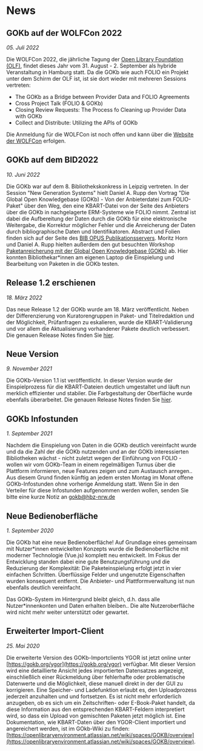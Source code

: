 # News

## GOKb auf der WOLFCon 2022
*05. Juli 2022*

Die WOLFCon 2022, die jährliche Tagung der [Open Library Foundation (OLF)](https://openlibraryfoundation.org/
"Open Library Foundation (OLF)"), findet dieses Jahr vom 31. August - 2. September als hybride Veranstaltung 
in Hamburg statt. Da die GOKb wie auch FOLIO ein Projekt unter dem Schirm der OLF ist, ist sie dort wieder mit
mehreren Sessions vertreten:

- The GOKb as a Bridge between Provider Data and FOLIO Agreements
- Cross Project Talk (FOLIO & GOKb)
- Closing Review Requests: The Process fo Cleaning up Provider Data with GOKb
- Collect and Distribute: Utilizing the APIs of GOKb

Die Anmeldung für die WOLFCon ist noch offen und kann über die [Website der WOLFCon](https://openlibraryfoundation.org/about/wolfcon/upcoming/ "WOLFCon 2022") 
erfolgen.  

## GOKb auf dem BID2022
*10. Juni 2022*

Die GOKb war auf dem 8. Bibliothekskonkress in Leipzig vertreten. In der Session "New Generation Systems"
hielt Daniel A. Rupp den Vortrag "Die Global Open Knowledgebase (GOKb) - Von der Anbieterdatei zum FOLIO-Paket" 
über den Weg, den eine KBART-Datei von der Seite des Anbieters über die GOKb in nachgelagerte ERM-Systeme wie 
FOLIO nimmt. Zentral ist dabei die Aufbereitung der Daten durch die GOKb für eine elektronische Weitergabe, die 
Korrektur möglicher Fehler und die Anreicherung der Daten durch bibliographische Daten und Identifikatoren. 
Abstract und Folien finden sich auf der Seite des [BIB OPUS Publikationsservers](https://opus4.kobv.de/opus4-bib-info/frontdoor/index/index/docId/18011 
"Die GLobal Open Knowledgebase (GOKb) - Von der Anbieterdatei zum FOLIO-Paket"). Moritz Horn und Daniel A. Rupp
hielten außerdem den gut besuchten Workshop [Paketanreicherung mit der Global Open Knowledgebase (GOKb)](https://opus4.kobv.de/opus4-bib-info/frontdoor/index/index/docId/18029 
"Paketanreicherung mit der Global Open Knowledgebase (GOKb)") ab. Hier konnten Bibliothekar*innen am eigenen
Laptop die Einspielung und Bearbeitung von Paketen in die GOKb testen. 

## Release 1.2 erschienen
*18. März 2022*

Das neue Release 1.2 der GOKb wurde am 18. März veröffentlicht. Neben der Differenzierung 
von Kuratorengruppen in Paket- und Titelredaktion und der Möglichkeit, Prüfanfragen 
zu eskalieren, wurde die KBART-Validierung und vor allem die Aktualisierung vorhandener 
Pakete deutlich verbessert. Die genauen Release Notes finden Sie [hier](./releases.md "GOKb Release Notes").

## Neue Version
*9. November 2021*

Die GOKb-Version 1.1 ist veröffentlicht. In dieser Version wurde der Einspielprozess 
für die KBART-Dateien deutlich umgestaltet und läuft nun merklich effizienter und stabiler. 
Die Farbgestaltung der Oberfläche wurde ebenfalls überarbeitet. Die genauen Release 
Notes finden Sie [hier](./releases.md "GOKb Release Notes"). 

## GOKb Infostunden

*1. September 2021*

Nachdem die Einspielung von Daten in die GOKb deutlich vereinfacht wurde und da die Zahl 
der die GOKb nutzenden und an der GOKb interessierten Bibliotheken wächst - nicht zuletzt 
wegen der Einführung von FOLIO - wollen wir vom GOKb-Team in einem regelmäßigen Turnus über 
die Plattform informieren, neue Features zeigen und zum Austausch anregen.. Aus diesem Grund 
finden künftig an jedem ersten Montag im Monat offene GOKb-Infostunden ohne vorherige Anmeldung 
statt. Wenn Sie in den Verteiler für diese Infostunden aufgenommen werden wollen, senden Sie 
bitte eine kurze Notiz an gokb@hbz-nrw.de 

## Neue Bedienoberfläche

*1. September 2020*

Die GOKb hat eine neue Bedienoberfläche! Auf Grundlage eines gemeinsam mit Nutzer*innen 
entwickelten Konzepts wurde die Bedienoberfläche mit moderner Technologie (Vue.js) komplett 
neu entwickelt. Im Fokus der Entwicklung standen dabei eine gute Benutzungsführung und die 
Reduzierung der Komplexität: Die Paketeinspielung erfolgt jetzt in vier einfachen Schritten. 
Überflüssige Felder und ungenutzte Eigenschaften wurden konsequent entfernt. Die Anbieter- und 
Plattformverwaltung ist nun ebenfalls deutlich vereinfacht.

Das GOKb-System im Hintergrund bleibt gleich, d.h. dass alle Nutzer*innenkonten und Daten 
erhalten bleiben.. Die alte Nutzeroberfläche wird nicht mehr weiter unterstützt oder gewartet. 


## Erweiterter Import-Client

*25. Mai 2020*

Die erweiterte Version des GOKb-Importclients YGOR ist jetzt online unter
[https://gokb.org/ygor](https://gokb.org/ygor) verfügbar. Mit dieser Version wird eine detaillierte Ansicht jedes
importierten Datensatzes angezeigt, einschließlich einer Rückmeldung über fehlerhafte oder problematische
Datenwerte und die Möglichkeit, diese manuell direkt in der der GUI zu korrigieren. 
Eine Speicher- und Ladefunktion erlaubt es, den Uploadprozess jederzeit anzuhalten und
und fortsetzen. 
Es ist nicht mehr erforderlich anzugeben, ob es sich um ein Zeitschriften- oder E-Book-Paket handelt, 
da diese Information aus den entsprechenden KBART-Feldern interpretiert wird, so dass ein Upload von gemischten Paketen jetzt möglich ist. 
Eine Dokumentation, wie KBART-Daten über den YGOR-Client importiert und angereichert werden, ist im GOkb-Wiki zu finden:
[https://openlibraryenvironment.atlassian.net/wiki/spaces/GOKB/overview](https://openlibraryenvironment.atlassian.net/wiki/spaces/GOKB/overview).
